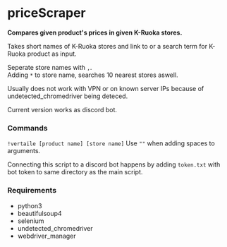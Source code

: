 # priceScraper

__Compares given product's prices in given K-Ruoka stores.__

Takes short names of K-Ruoka stores and link to or a search term for K-Ruoka product as input.

Seperate store names with `,`. <br />
Adding `*` to store name, searches 10 nearest stores aswell. <br />

Usually does not work with VPN or on known server IPs because of undetected_chromedriver being deteced.

Current version works as discord bot.

### Commands
`!vertaile [product name] [store name]`
Use `""` when adding spaces to arguments.

Connecting this script to a discord bot happens by adding `token.txt` with bot token to same directory as the main script.


### Requirements
- python3
- beautifulsoup4
- selenium
- undetected_chromedriver
- webdriver_manager